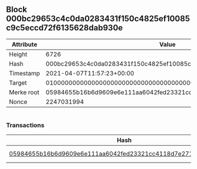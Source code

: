 ## Block 000bc29653c4c0da0283431f150c4825ef10085c9c5eccd72f6135628dab930e

Attribute | Value
--- | ---
Height | 6726
Hash | 000bc29653c4c0da0283431f150c4825ef10085c9c5eccd72f6135628dab930e
Timestamp | 2021-04-07T11:57:23+00:00
Target | 0100000000000000000000000000000000000000000000000000000000000000
Merke root | 05984655b16b6d9609e6e111aa6042fed23321cc4118d7e271b3326e3ffa6f4e
Nonce | 2247031994

```

```

### Transactions

Hash | Amount
--- | ---
[05984655b16b6d9609e6e111aa6042fed23321cc4118d7e271b3326e3ffa6f4e](05984655b16b6d9609e6e111aa6042fed23321cc4118d7e271b3326e3ffa6f4e.md) | 10.00000000 SKEPTI 

